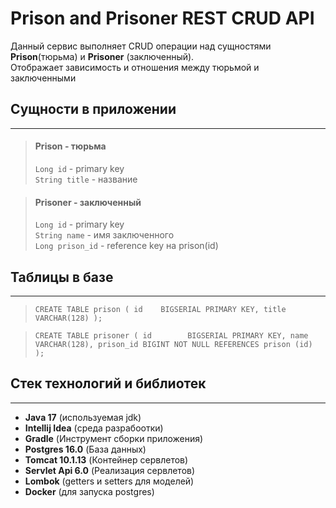 Prison and Prisoner REST CRUD API
== 
Данный сервис выполняет CRUD операции над сущностями **Prison**(тюрьма) 
и **Prisoner** (заключенный). <br>
Отображает зависимость и отношения между тюрьмой и заключенными 
## Сущности в приложении

-----------------
> #### Prison - тюрьма
> `Long id` - primary key <br>
> `String title` - название

> #### Prisoner - заключенный 
> `Long id` - primary key <br>
> `String name` - имя заключенного <br>
> `Long prison_id` - reference key на prison(id)

## Таблицы в базе

-----------
>
> `CREATE TABLE prison
(
id    BIGSERIAL PRIMARY KEY,
title VARCHAR(128)
);`

>
>`CREATE TABLE prisoner
(
id        BIGSERIAL PRIMARY KEY,
name      VARCHAR(128),
prison_id BIGINT NOT NULL REFERENCES prison (id)
);`

## Стек технологий и библиотек

_______
* **Java 17** (используемая jdk)
* **Intellij Idea** (среда разрабоотки)
* **Gradle** (Инструмент сборки приложения)
* **Postgres 16.0** (База данных)
* **Tomcat 10.1.13** (Контейнер сервлетов)
* **Servlet Api 6.0** (Реализация сервлетов)
* **Lombok** (getters и setters для моделей)
* **Docker** (для запуска postgres)